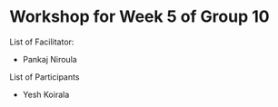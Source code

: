 # Workshop for Week 5 of Group 10

List of Facilitator:
- Pankaj Niroula
  
List of Participants
- Yesh Koirala